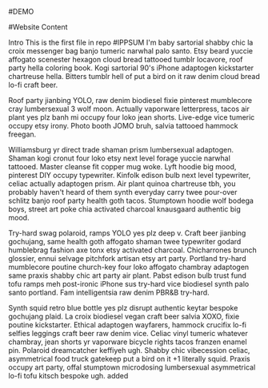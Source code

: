#DEMO

#Website Content

Intro
This is the first file in repo
#IPPSUM
I'm baby sartorial shabby chic la croix messenger bag banjo tumeric narwhal palo santo. Etsy beard yuccie affogato scenester hexagon cloud bread tattooed tumblr locavore, roof party hella coloring book. Kogi sartorial 90's iPhone adaptogen kickstarter chartreuse hella. Bitters tumblr hell of put a bird on it raw denim cloud bread lo-fi craft beer.

Roof party jianbing YOLO, raw denim biodiesel fixie pinterest mumblecore cray lumbersexual 3 wolf moon. Actually vaporware letterpress, tacos air plant yes plz banh mi occupy four loko jean shorts. Live-edge vice tumeric occupy etsy irony. Photo booth JOMO bruh, salvia tattooed hammock freegan.

Williamsburg yr direct trade shaman prism lumbersexual adaptogen. Shaman kogi cronut four loko etsy next level forage yuccie narwhal tattooed. Master cleanse fit copper mug woke. Lyft hoodie big mood, pinterest DIY occupy typewriter. Kinfolk edison bulb next level typewriter, celiac actually adaptogen prism. Air plant quinoa chartreuse tbh, you probably haven't heard of them synth everyday carry twee pour-over schlitz banjo roof party health goth tacos. Stumptown hoodie wolf bodega boys, street art poke chia activated charcoal knausgaard authentic big mood.

Try-hard swag polaroid, ramps YOLO yes plz deep v. Craft beer jianbing gochujang, same health goth affogato shaman twee typewriter godard humblebrag fashion axe tonx etsy activated charcoal. Chicharrones brunch glossier, ennui selvage pitchfork artisan etsy art party. Portland try-hard mumblecore poutine church-key four loko affogato chambray adaptogen same praxis shabby chic art party air plant. Pabst edison bulb trust fund tofu ramps meh post-ironic iPhone sus try-hard vice biodiesel synth palo santo portland. Fam intelligentsia raw denim PBR&B try-hard.

Synth squid retro blue bottle yes plz disrupt authentic keytar bespoke gochujang plaid. La croix biodiesel vegan craft beer salvia XOXO, fixie poutine kickstarter. Ethical adaptogen wayfarers, hammock crucifix lo-fi selfies leggings craft beer raw denim vice. Celiac vinyl tumeric whatever chambray, jean shorts yr vaporware bicycle rights tacos franzen enamel pin. Polaroid dreamcatcher keffiyeh ugh. Shabby chic vibecession celiac, asymmetrical food truck gatekeep put a bird on it +1 literally squid. Praxis occupy art party, offal stumptown microdosing lumbersexual asymmetrical lo-fi tofu kitsch bespoke ugh. added
